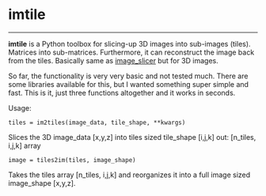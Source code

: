 # imtile
-------------------------------------------


**imtile** is a Python toolbox for slicing-up 3D images into sub-images (tiles). Matrices into sub-matrices.
Furthermore, it can reconstruct the image back from the tiles.
Basically same as [image_slicer](https://github.com/samdobson/image_slicer) but for 3D images. 

So far, the functionality is very very basic and not tested much. There are some libraries available for this,
but I wanted something super simple and fast. This is it, just three functions altogether and it works in seconds.

Usage:

```
tiles = im2tiles(image_data, tile_shape, **kwargs)
```
  Slices the 3D image_data [x,y,z] into tiles sized tile_shape [i,j,k]
  out: [n_tiles, i,j,k] array

```
image = tiles2im(tiles, image_shape)
```  
  Takes the tiles array [n_tiles, i,j,k] and reorganizes it into a full image sized image_shape [x,y,z].
  
